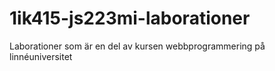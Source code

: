 1ik415-js223mi-laborationer
===========================

Laborationer som är en del av kursen webbprogrammering på linnéuniversitet 
